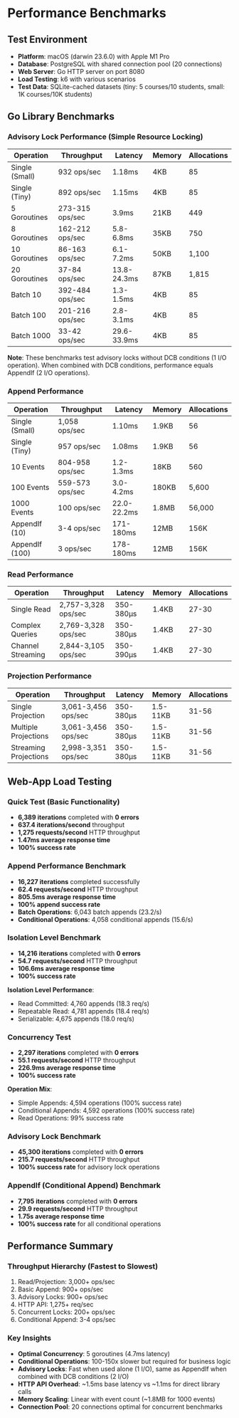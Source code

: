 # Performance Benchmarks

## Test Environment
- **Platform**: macOS (darwin 23.6.0) with Apple M1 Pro
- **Database**: PostgreSQL with shared connection pool (20 connections)
- **Web Server**: Go HTTP server on port 8080
- **Load Testing**: k6 with various scenarios
- **Test Data**: SQLite-cached datasets (tiny: 5 courses/10 students, small: 1K courses/10K students)

## Go Library Benchmarks

### Advisory Lock Performance (Simple Resource Locking)
| Operation | Throughput | Latency | Memory | Allocations |
|-----------|------------|---------|---------|-------------|
| Single (Small) | 932 ops/sec | 1.18ms | 4KB | 85 |
| Single (Tiny) | 892 ops/sec | 1.15ms | 4KB | 85 |
| 5 Goroutines | 273-315 ops/sec | 3.9ms | 21KB | 449 |
| 8 Goroutines | 162-212 ops/sec | 5.8-6.8ms | 35KB | 750 |
| 10 Goroutines | 86-163 ops/sec | 6.1-7.2ms | 50KB | 1,100 |
| 20 Goroutines | 37-84 ops/sec | 13.8-24.3ms | 87KB | 1,815 |
| Batch 10 | 392-484 ops/sec | 1.3-1.5ms | 4KB | 85 |
| Batch 100 | 201-216 ops/sec | 2.8-3.1ms | 4KB | 85 |
| Batch 1000 | 33-42 ops/sec | 29.6-33.9ms | 4KB | 85 |

**Note**: These benchmarks test advisory locks without DCB conditions (1 I/O operation). When combined with DCB conditions, performance equals AppendIf (2 I/O operations).

### Append Performance
| Operation | Throughput | Latency | Memory | Allocations |
|-----------|------------|---------|---------|-------------|
| Single (Small) | 1,058 ops/sec | 1.10ms | 1.9KB | 56 |
| Single (Tiny) | 957 ops/sec | 1.08ms | 1.9KB | 56 |
| 10 Events | 804-958 ops/sec | 1.2-1.3ms | 18KB | 560 |
| 100 Events | 559-573 ops/sec | 3.0-4.2ms | 180KB | 5,600 |
| 1000 Events | 100 ops/sec | 22.0-22.2ms | 1.8MB | 56,000 |
| AppendIf (10) | 3-4 ops/sec | 171-180ms | 12MB | 156K |
| AppendIf (100) | 3 ops/sec | 178-180ms | 12MB | 156K |

### Read Performance
| Operation | Throughput | Latency | Memory | Allocations |
|-----------|------------|---------|---------|-------------|
| Single Read | 2,757-3,328 ops/sec | 350-380μs | 1.4KB | 27-30 |
| Complex Queries | 2,769-3,328 ops/sec | 350-380μs | 1.4KB | 27-30 |
| Channel Streaming | 2,844-3,105 ops/sec | 350-390μs | 1.4KB | 27-30 |

### Projection Performance
| Operation | Throughput | Latency | Memory | Allocations |
|-----------|------------|---------|---------|-------------|
| Single Projection | 3,061-3,456 ops/sec | 350-380μs | 1.5-11KB | 31-56 |
| Multiple Projections | 3,061-3,456 ops/sec | 350-380μs | 1.5-11KB | 31-56 |
| Streaming Projections | 2,998-3,351 ops/sec | 350-380μs | 1.5-11KB | 31-56 |

## Web-App Load Testing

### Quick Test (Basic Functionality)
- **6,389 iterations** completed with **0 errors**
- **637.4 iterations/second** throughput
- **1,275 requests/second** HTTP throughput
- **1.47ms average response time**
- **100% success rate**

### Append Performance Benchmark
- **16,227 iterations** completed successfully
- **62.4 requests/second** HTTP throughput
- **805.5ms average response time**
- **100% append success rate**
- **Batch Operations**: 6,043 batch appends (23.2/s)
- **Conditional Operations**: 4,058 conditional appends (15.6/s)

### Isolation Level Benchmark
- **14,216 iterations** completed with **0 errors**
- **54.7 requests/second** HTTP throughput
- **106.6ms average response time**
- **100% success rate**

**Isolation Level Performance**:
- Read Committed: 4,760 appends (18.3 req/s)
- Repeatable Read: 4,781 appends (18.4 req/s)
- Serializable: 4,675 appends (18.0 req/s)

### Concurrency Test
- **2,297 iterations** completed with **0 errors**
- **55.1 requests/second** HTTP throughput
- **226.9ms average response time**
- **100% success rate**

**Operation Mix**:
- Simple Appends: 4,594 operations (100% success rate)
- Conditional Appends: 4,592 operations (100% success rate)
- Read Operations: 99% success rate

### Advisory Lock Benchmark
- **45,300 iterations** completed with **0 errors**
- **215.7 requests/second** HTTP throughput
- **100% success rate** for advisory lock operations

### AppendIf (Conditional Append) Benchmark
- **7,795 iterations** completed with **0 errors**
- **29.9 requests/second** HTTP throughput
- **1.75s average response time**
- **100% success rate** for all conditional operations

## Performance Summary

### Throughput Hierarchy (Fastest to Slowest)
1. Read/Projection: 3,000+ ops/sec
2. Basic Append: 900+ ops/sec
3. Advisory Locks: 900+ ops/sec
4. HTTP API: 1,275+ req/sec
5. Concurrent Locks: 200+ ops/sec
6. Conditional Append: 3-4 ops/sec

### Key Insights
- **Optimal Concurrency**: 5 goroutines (4.7ms latency)
- **Conditional Operations**: 100-150x slower but required for business logic
- **Advisory Locks**: Fast when used alone (1 I/O), same as AppendIf when combined with DCB conditions (2 I/O)
- **HTTP API Overhead**: ~1.5ms base latency vs ~1.1ms for direct library calls
- **Memory Scaling**: Linear with event count (~1.8MB for 1000 events)
- **Connection Pool**: 20 connections optimal for concurrent benchmarks
